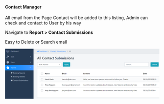 <h4>Contact Manager</h4>
<p>All email from the Page Contact will be added to this listing, Admin can check and contact to User by his way</p>
<p>Navigate to <strong>Report &gt; Contact Submissions</strong></p>
<p>Easy to Delete or Search email</p>
<p><img class="padding" src="/assets/images/607695190001f39192bb5d6c99647b32.png" /></p>